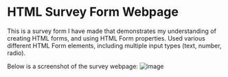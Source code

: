 # HTML Survey Form Webpage

This is a survey form I have made that demonstrates my understanding of creating HTML forms,
and using HTML Form properties. Used various different HTML Form elements, including multiple
input types (text, number, radio). 

Below is a screenshot of the survey webpage:
![image](https://user-images.githubusercontent.com/98918017/153686580-9ce4a096-1893-4433-a204-df5c2b5adf78.png)



